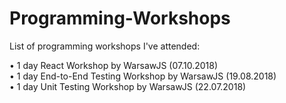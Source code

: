 # Programming-Workshops
List of programming workshops I've attended:
  
• 1 day React Workshop by WarsawJS (07.10.2018)  
• 1 day End-to-End Testing Workshop by WarsawJS (19.08.2018)  
• 1 day Unit Testing Workshop by WarsawJS (22.07.2018)  
